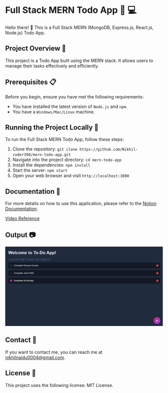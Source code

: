 # Full Stack MERN Todo App :memo: :computer:

Hello there! :wave: This is a Full Stack MERN (MongoDB, Express.js, React.js, Node.js) Todo App.

## Project Overview :eyes:

This project is a Todo App built using the MERN stack. It allows users to manage their tasks effectively and efficiently. 

## Prerequisites :clipboard:

Before you begin, ensure you have met the following requirements:

- You have installed the latest version of `Node.js` and `npm`.
- You have a `Windows/Mac/Linux` machine.

## Running the Project Locally :running:

To run the Full Stack MERN Todo App, follow these steps:

1. Clone the repository: `git clone https://github.com/Nikhil-coder390/mern-todo-app.git`
2. Navigate into the project directory: `cd mern-todo-app`
3. Install the dependencies: `npm install`
4. Start the server: `npm start`
5. Open your web browser and visit `http://localhost:3000`

## Documentation :book:

For more details on how to use this application, please refer to the [Notion Documentation](https://www.notion.so/Full-Stack-To-Do-App-MERN-Stack-50e8909754314043985278f667047c9a?pvs=4).

[Video Reference](https://youtu.be/R81g-2r6ynM?si=g7DgbtwRCbN5h4BS)


## Output :camera:

![OUTPUT](img\Output.png)

## Contact :email:

If you want to contact me, you can reach me at <nikhilnaidu0004@gmail.com>.

## License :scroll:

This project uses the following license: MIT License.
